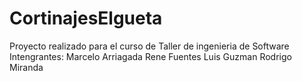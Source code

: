 # CortinajesElgueta
Proyecto realizado para el curso de Taller de ingenieria de Software
</br>Intengrantes:
Marcelo Arriagada
Rene Fuentes
Luis Guzman
Rodrigo Miranda
